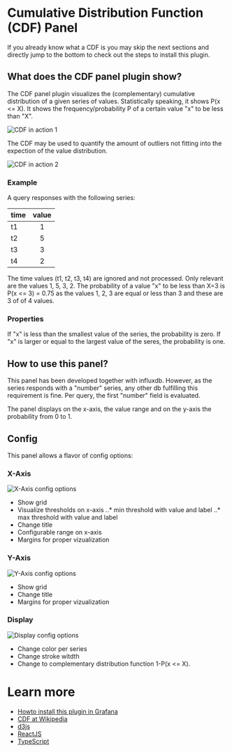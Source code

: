 # Cumulative Distribution Function (CDF) Panel

If you already know what a CDF is you may skip the next sections and directly
jump to the bottom to check out the steps to install this plugin.

## What does the CDF panel plugin show?

The CDF panel plugin visualizes the (complementary) cumulative distribution of a given series of values.
Statistically speaking, it shows P(x <= X). It shows the frequency/probability P of a certain value "x" to be less than "X".

![CDF in action 1](https://github.com/telekom/sebastiangunreben-cdf-plugin/blob/main/src/img/first.png?raw=true)

The CDF may be used to quantify the amount of outliers not fitting into the
expection of the value distribution.

![CDF in action 2](https://github.com/telekom/sebastiangunreben-cdf-plugin/blob/main/src/img/second.png?raw=true)


### Example
A query responses with the following series:

| time | value |
| ---  |:-----:|
| t1   | 1 |
| t2   | 5 |
| t3   | 3 |
| t4   | 2 |

The time values (t1, t2, t3, t4) are ignored and not processed.
Only relevant are the values 1, 5, 3, 2.
The probability of a value "x" to be less than X=3 is P(x <= 3) = 0.75
as the values 1, 2, 3 are equal or less than 3 and these are 3 of of 4 values.

### Properties
If "x" is less than the smallest value of the series, the probability is zero.
If "x" is larger or equal to the largest value of the seres, the probability is
one.

## How to use this panel?
This panel has been developed together with influxdb.
However, as the series responds with a "number" series, any other db
fulfilling this requirement is fine. Per query, the first "number" 
field is evaluated.

The panel displays on the x-axis, the value range and on the y-axis the
probability from 0 to 1.

## Config
This panel allows a flavor of config options:

### X-Axis
![X-Axis config options](https://github.com/telekom/sebastiangunreben-cdf-plugin/blob/main/src/img/xaxis.png?raw=true)
* Show grid
* Visualize thresholds on x-axis
..* min threshold with value and label
..* max threshold with value and label
* Change title
* Configurable range on x-axis
* Margins for proper vizualization

### Y-Axis
![Y-Axis config options](https://github.com/telekom/sebastiangunreben-cdf-plugin/blob/main/src/img/yaxis.png?raw=true)
* Show grid
* Change title
* Margins for proper vizualization

### Display
![Display config options](https://github.com/telekom/sebastiangunreben-cdf-plugin/blob/main/src/img/display.png?raw=true)
* Change color per series
* Change stroke witdth
* Change to complementary distribution function 1-P(x <= X).

# Learn more

* [Howto install this plugin in Grafana](https://grafana.com/docs/grafana/latest/plugins/installation/)
* [CDF at Wikipedia](https://en.wikipedia.org/wiki/Cumulative_distribution_function)
* [d3js](https://d3js.org/)
* [ReactJS](https://reactjs.org/)
* [TypeScript](https://www.typescriptlang.org/)

